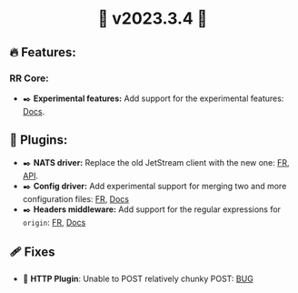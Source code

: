 # <center> 🚀 v2023.3.4 🚀 </center>

## 🔥 Features:

### RR Core:

- ✒️ **Experimental features:** Add support for the experimental features: [Docs](https://roadrunner.dev/docs/experimental-experimental/current/en).

## 👀 Plugins:

- ✒️ **NATS driver:** Replace the old JetStream client with the new one: [FR](https://github.com/roadrunner-server/roadrunner/issues/1574), [API](https://github.com/nats-io/nats.go/blob/main/jetstream/README.md).
- ✒️ **Config driver:** Add experimental support for merging two and more configuration files: [FR](https://github.com/roadrunner-server/roadrunner/issues/935), [Docs](https://roadrunner.dev/docs/experimental-experimental/current/en)
- ✒️ **Headers middleware:** Add support for the regular expressions for `origin`: [FR](https://github.com/roadrunner-server/roadrunner/issues/1709), [Docs](https://roadrunner.dev/docs/http-headers/current/en#cors)

## 🩹 Fixes

- 🐛 **HTTP Plugin**: Unable to POST relatively chunky POST: [BUG](https://github.com/roadrunner-server/roadrunner/issues/1765)